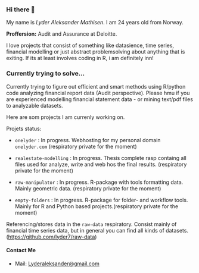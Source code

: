 ### Hi there 👋

My name is *Lyder Aleksander Mathisen*. I am 24 years old from Norway. 

**Proffersion:** Audit and Assurance at Deloitte. 

I love projects that consist of something like datasience, time series, financial modelling or just abstract problemsolving about anything that is exiting. If its at least involves coding in R, i am definitely inn!

### Currently trying to solve...

Currently trying to figure out efficient and smart methods using R/python code analyzing financial report data (Audit perspective). Please hmu if you are experienced modelling financial statement data - or mining text/pdf files to analyzable datasets. 

Here are som projects I am currenly working on. 

Projets status:

* `onelyder` : In progress. Webhosting for my personal domain `onelyder.com` (respiratory private for the moment)

* `realestate-modelling` : In progress. Thesis complete rasp containg all files used for analyze, write and web hos the final results. (respiratory private for the moment)

* `raw-manipulator` : In progress. R-package with tools formatting data. Mainly geometric data. (respiratory private for the moment)

* `empty-folders` : In progress. R-package for folder- and workflow tools. Mainly for R and Python based projects.(respiratory private for the moment)

Referencing/stores data in the `raw-data` respiratory. Consist mainly of financial time series data, but in general you can find all kinds of datasets. (https://github.com/lyder7/raw-data)

#### Contact Me


* Mail: Lyderaleksander@gmail.com





